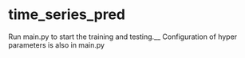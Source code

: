 # time_series_pred
Run main.py to start the training and testing.__
Configuration of hyper parameters is also in main.py
